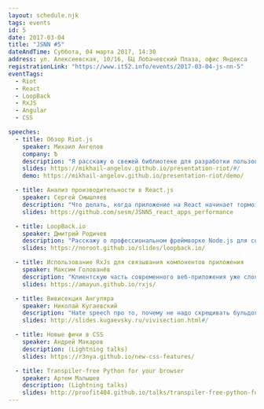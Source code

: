 ```yaml
---
layout: schedule.njk
tags: events
id: 5
date: 2017-03-04
title: "JSNN #5"
dateAndTime: Суббота, 04 марта 2017, 14:30
address: ул. Алексеевская, 10/16, БЦ Лобачевский Плаза, офис Яндекса
registrationLink: "https://www.it52.info/events/2017-03-04-js-nn-5"
eventTags:
  - Riot
  - React
  - LoopBack
  - RxJS
  - Angular
  - CSS

speeches:
  - title: Обзор Riot.js
    speaker: Михаил Ангелов
    company: Ѣ
    description: "Я расскажу о свежей библиотеке для разработки пользовательского интерфейса RIOT.js и сравню её с популярными современными решениями. Также поделюсь вариантами её использования."
    slides: https://mikhail-angelov.github.io/presentation-riot/#/
    demo: https://mikhail-angelov.github.io/presentation-riot/demo/

  - title: Анализ производительности в React.js
    speaker: Сергей Смышляев
    description: "Что делать, когда приложение на React начинает тормозить? Я расскажу о средствах анализа производительности, наиболее частых проблемах и способах их решения на примере живых (хоть и синтетических) приложений."
    slides: https://github.com/sesm/JSNN5_react_apps_performance

  - title: LoopBack.io
    speaker: Дмитрий Родичев
    description: "Расскажу о профессиональном фреймворке Node.js для создания API от IBM. Поговорим об инструменте для создания и развёртывания типовых REST API сервисов с минимальным количеством кода и о том, как легко его настроить. Также речь пойдёт о клиентских SDK для многих популярных платформ и о способности LoopBack.io работать не только с MongoDB."
    slides: https://noroot.github.io/slides/loopback.io/

  - title: Использование RxJs для связывания компонентов приложения
    speaker: Максим Голованёв
    description: "Клиентскую часть современного веб-приложения уже сложно представить без модульности, а такая структура предполагает большое количество внутренних связей. И если всё состояние приложения укладывается в 10-20 полей, проще всего хранить такое состояние в одном месте. Но когда для хранения состояния требуется 100 полей, проще сделать так, чтобы каждый компонент хранил, обрабатывал и передавал другим свою небольшую часть состояния. В этом докладе я расскажу, как организовать передачу состояния между компонентами при помощи RxJS."
    slides: https://amayun.github.io/rxjs/

  - title: Вивисекция Ангуляра
    speaker: Николай Кугаевский
    description: "Hate speech про то, почему не надо скрещивать бульдога с носорогом."
    slides: http://slides.kugaevsky.ru/vivisection.html#/

  - title: Новые фичи в CSS
    speaker: Андрей Макаров
    description: (Lightning talks)
    slides: https://r3nya.github.io/new-css-features/

  - title: Transpiler-free Python for your browser
    speaker: Артем Малышев
    description: (Lightning talks)
    slides: http://proofit404.github.io/talks/transpiler-free-python-for-your-browser/#/
---
```


<!-- Привет, друзья!

Настало время встретиться вновь и поговорить про самое важное и интересное. :)



----
**Расскажите нам, [что понравилось и что не очень](https://events.yandex.ru/events/yagosti/04-03-2017/feedback).**

----

Есть идеи или предложения? Хочешь что-то рассказать?
Пишите мне в [telegram](https://telegram.me/r3nya) или [почту](mailto:hello-jsnn@pm.me).

Приходите, будет интересно! -->
